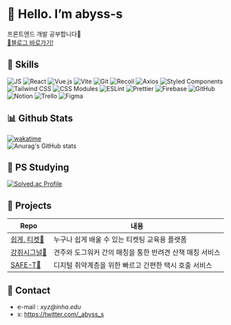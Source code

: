 # 💖 Hello. I’m abyss-s

프론트엔드 개발 공부합니다🤭  
[🔗블로그 바로가기!](https://tomymoon.tistory.com/)

## 🔧 Skills

![JS](https://img.shields.io/badge/JavaScript-F7DF1E?style=for-the-badge&logo=JavaScript&logoColor=white)
![React](https://img.shields.io/badge/React-20232A?style=for-the-badge&logo=react&logoColor=61DAFB)
![Vue.js](https://img.shields.io/badge/Vue.js-35495E?style=for-the-badge&logo=vue.js&logoColor=4FC08D)
![Vite](https://img.shields.io/badge/vite-%23646CFF.svg?style=for-the-badge&logo=vite&logoColor=white)
![Git](https://img.shields.io/badge/GIT-E44C30?style=for-the-badge&logo=git&logoColor=white)
![Recoil](https://img.shields.io/badge/Recoil-3578E5?style=for-the-badge&logo=recoil&logoColor=white)
![Axios](https://img.shields.io/badge/Axios-5A29E4?style=for-the-badge&logo=axios&logoColor=white)
![Styled Components](https://img.shields.io/badge/styled--components-DB7093?style=for-the-badge&logo=styled-components&logoColor=white)
![Tailwind CSS](https://img.shields.io/badge/Tailwind_CSS-38B2AC?style=for-the-badge&logo=tailwind-css&logoColor=white)
![CSS Modules](https://img.shields.io/badge/CSS_Modules-000000?style=for-the-badge&logo=css3&logoColor=white)
![ESLint](https://img.shields.io/badge/ESLint-4B32C3?style=for-the-badge&logo=eslint&logoColor=white)
![Prettier](https://img.shields.io/badge/Prettier-FF6F20?style=for-the-badge&logo=prettier&logoColor=white)
![Firebase](https://img.shields.io/badge/Firebase-FFCA28?style=for-the-badge&logo=firebase&logoColor=white)
![GitHub](https://img.shields.io/badge/GITHUB-181717?style=for-the-badge&logo=git&logoColor=white)
![Notion](https://img.shields.io/badge/Notion-000000?style=for-the-badge&logo=notion&logoColor=white)
![Trello](https://img.shields.io/badge/Trello-0052CC?style=for-the-badge&logo=trello&logoColor=white)
![Figma](https://img.shields.io/badge/Figma-F24E1E?style=for-the-badge&logo=figma&logoColor=white)

## 📊 Github Stats

[![wakatime](https://wakatime.com/badge/user/e8136b2d-915e-4640-a259-f1b1116f7e3d.svg)](https://wakatime.com/@e8136b2d-915e-4640-a259-f1b1116f7e3d)  
![Anurag's GitHub stats](https://github-readme-stats.vercel.app/api?username=abyss-s&count_private=true)

## 💎 PS Studying

[![Solved.ac Profile](http://mazassumnida.wtf/api/generate_badge?boj=abyss)](https://solved.ac/abyss)

<!--
참고:
https://hulrud.tistory.com/3#article-3--readme-widgets
https://github.com/Envoy-VC/awesome-badges


-->

## 🔎 Projects

| Repo                                                                         | 내용                                                           |
| ---------------------------------------------------------------------------- | -------------------------------------------------------------- |
| [쉽게, 티켓🎫](https://github.com/Easy-Ti-cket/easy-ticket)                  | 누구나 쉽게 배울 수 있는 티켓팅 교육용 플랫폼              |
| [강쥐시그널🐶](https://github.com/likelion-inha-hackathon-2/Meong-Signal-FE) | 견주와 도그워커 간의 매칭을 통한 반려견 산책 매칭 서비스 |
| [SAFE-T🚕](https://github.com/likelion-inha-hackathon-2/Summerthon-FE)       | 디지털 취약계층을 위한 빠르고 간편한 택시 호출 서비스          |

## 💌 Contact

- e-mail : _xyz@inha.edu_
- x: <https://twitter.com/_abyss_s>
